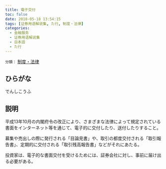 ```yaml
---
title: 電子交付
toc: false
date: 2018-05-18 13:54:15
tags: [证券用语解说集, た行, 制度・法律]
categories:
  - 金融服务
  - 证券用语解说集
  - 日本語
  - た行
---
```


`分類：` [制度・法律](/tags/制度・法律/)

## ひらがな

でんしこうふ

## 説明

平成13年10月の内閣府令の改正により、さまざまな法律によって規定されている書面をインターネット等を通じて、電子的に交付したり、送付したりすること。

募集や売出しの際に発行される「目論見書」や、取引の都度交付される「取引報告書」、定期的に交付される「取引残高報告書」などがそれにあたる。

投資家は、電子的な書面交付を受けるためには、証券会社に対し、事前に届け出る必要がある。
